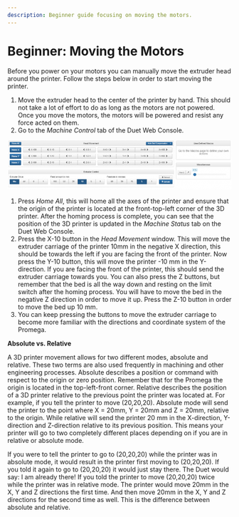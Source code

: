 ```yaml
---
description: Beginner guide focusing on moving the motors.
---
```


# Beginner: Moving the Motors

Before you power on your motors you can manually move the extruder head around the printer. Follow the steps below in order to start moving the printer.

1. Move the extruder head to the center of the printer by hand. This should not take a lot of effort to do as long as the motors are not powered. Once you move the motors, the motors will be powered and resist any force acted on them.
2. Go to the _Machine Control_ tab of the Duet Web Console.

![Machine Control Tab in Duet Web Console](../.gitbook/assets/z81qrjdadnqori0d-machinecontrol-1.PNG)

1. Press _Home All_, this will home all the axes of the printer and ensure that the origin of the printer is located at the front-top-left corner of the 3D printer. After the homing process is complete, you can see that the position of the 3D printer is updated in the _Machine Status_ tab on the Duet Web Console.
2. Press the X-10 button in the _Head Movement_ window. This will move the extruder carriage of the printer 10mm in the negative X direction, this should be towards the left if you are facing the front of the printer. Now press the Y-10 button, this will move the printer -10 mm in the Y-direction. If you are facing the front of the printer, this should send the extruder carriage towards you. You can also press the Z buttons, but remember that the bed is all the way down and resting on the limit switch after the homing process. You will have to move the bed in the negative Z direction in order to move it up. Press the Z-10 button in order to move the bed up 10 mm.
3. You can keep pressing the buttons to move the extruder carriage to become more familiar with the directions and coordinate system of the Promega.

**Absolute vs. Relative**

A 3D printer movement allows for two different modes, absolute and relative. These two terms are also used frequently in machining and other engineering processes. Absolute describes a position or command with respect to the origin or zero position. Remember that for the Promega the origin is located in the top-left-front corner. Relative describes the position of a 3D printer relative to the previous point the printer was located at. For example, if you tell the printer to move \(20,20,20\). Absolute mode will send the printer to the point where X = 20mm, Y = 20mm and Z = 20mm, relative to the origin. While relative will send the printer 20 mm in the X-direction, Y-direction and Z-direction relative to its previous position. This means your printer will go to two completely different places depending on if you are in relative or absolute mode.

If you were to tell the printer to go to \(20,20,20\) while the printer was in absolute mode, it would result in the printer first moving to \(20,20,20\). If you told it again to go to \(20,20,20\) it would just stay there. The Duet would say: I am already there! If you told the printer to move \(20,20,20\) twice while the printer was in relative mode. The printer would move 20mm in the X, Y and Z directions the first time. And then move 20mm in the X, Y and Z directions for the second time as well. This is the difference between absolute and relative.

